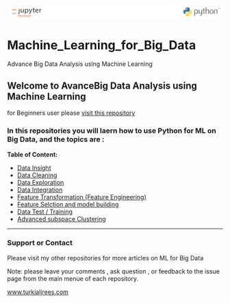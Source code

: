 
<img src="https://github.com/turkialjrees/Big-Data-ML/blob/master/img/fff.PNG">


# Machine_Learning_for_Big_Data
Advance Big Data Analysis using Machine Learning 


## Welcome to AvanceBig Data Analysis using Machine Learning

 for Beginners user please <a href="https://github.com/turkialjrees/Big-Data-ML">visit this repository</a>  

### In this repositories you will laern how to use Python for ML on Big Data, and the topics are  :

    
   **Table of Content:**<br>

   - [Data Insight ](#0) 
   - [Data Cleaning ](#1) 
   - [Data Exploration ](#2) 
   - [Data Integration ](#3)  
   - [Feature Transformation (Feature Engineering)](#4)   
   - [Feature Selction and model building ](#6)   
   - [Data Test / Training](#7)  
   - [Advanced subspace Clustering](#8)  



---

### Support or Contact

Please visit my other repositories for more articles on ML for Big Data 

Note: please leave your comments , ask question , or feedback to the issue page from the main menue of each repository.

<a href="https://turkialjrees.com">www.turkialjrees.com</a>
